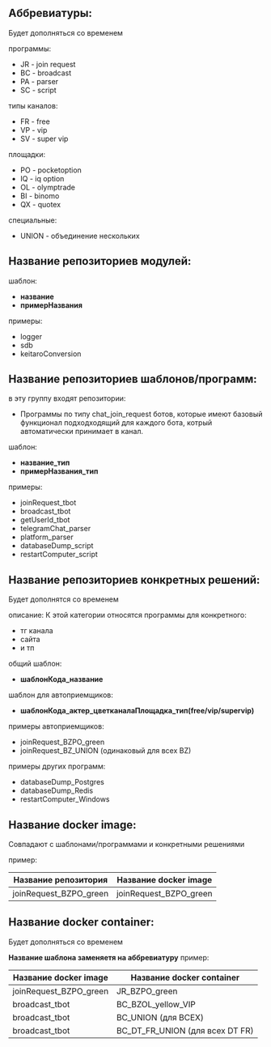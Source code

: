 ## Аббревиатуры:
Будет дополняться со временем

программы:
* JR - join request
* BC - broadcast
* PA - parser
* SC - script

типы каналов:
* FR - free
* VP - vip
* SV - super vip

площадки:
* PO - pocketoption
* IQ - iq option
* OL - olymptrade
* BI - binomo
* QX - quotex

специальные:
* UNION - объединение нескольких


## Название репозиториев модулей:
шаблон:
* **название**
* **примерНазвания**

примеры:
* logger
* sdb
* keitaroConversion


## Название репозиториев шаблонов/программ:
в эту группу входят репозитории:
* Программы по типу chat_join_request ботов, которые имеют базовый функционал подходходящий для каждого бота, котрый автоматически принимает в канал.

шаблон:
* **название_тип**
* **примерНазвания_тип**

примеры:
* joinRequest_tbot
* broadcast_tbot
* getUserId_tbot
* telegramChat_parser
* platform_parser
* databaseDump_script
* restartComputer_script


## Название репозиториев конкретных решений:
Будет дополнятся со временем

описание:
К этой категории относятся программы для конкретного:
* тг канала
* сайта
* и тп

общий шаблон:
* **шаблонКода_название**

шаблон для автоприемщиков:
* **шаблонКода_актер_цветканалаПлощадка_тип(free/vip/supervip)**

примеры автоприемщиков:
* joinRequest_BZPO_green
* joinRequest_BZ_UNION (одинаковый для всех BZ)

примеры других программ:
* databaseDump_Postgres
* databaseDump_Redis
* restartComputer_Windows


## Название docker image:
Совпадают с шаблонами/программами и конкретными решениями

пример: 

| Название репозитория       | Название docker image      |
| -------------------------- | -------------------------- |
| joinRequest_BZPO_green     | joinRequest_BZPO_green     |


## Название docker container:
Будет дополняться со временем

**Название шаблона заменяетя на аббревиатуру**
пример:

| Название docker image      | Название docker container       |
| -------------------------- | ------------------------------- |
| joinRequest_BZPO_green     | JR_BZPO_green                   |
| broadcast_tbot             | BC_BZOL_yellow_VIP              |
| broadcast_tbot             | BC_UNION (для ВСЕХ)             |
| broadcast_tbot             | BC_DT_FR_UNION (для всех DT FR) |
